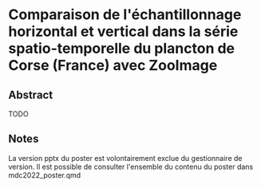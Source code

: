 # Comparaison de l'échantillonnage horizontal et vertical dans la série spatio-temporelle du plancton de Corse (France) avec ZooImage

## Abstract

TODO

## Notes

La version pptx du poster est volontairement exclue du gestionnaire de version. Il est possible de consulter l'ensemble du contenu du poster dans mdc2022_poster.qmd


